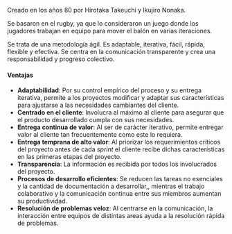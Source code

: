 Creado en los años 80 por Hirotaka Takeuchi y Ikujiro Nonaka.

Se basaron en el rugby, ya que lo consideraron un juego donde los jugadores trabajan en equipo para mover el balón en varias iteraciones.

Se trata de una metodología ágil. Es adaptable, iterativa, fácil, rápida, flexible y efectiva. Se centra en la comunicación transparente y crea una responsabilidad y progreso colectivo.
#### Ventajas

- **Adaptabilidad**: Por su control empírico del proceso y su entrega iterativa, permite a los proyectos modificar y adaptar sus características para ajustarse a las necesidades cambiantes del cliente.
- **Centrado en el cliente**: Involucra al máximo al cliente para asegurar que el producto desarrollado cumpla con sus necesidades.
- **Entrega continua de valor**: Al ser de carácter iterativo, permite entregar valor al cliente tan frecuentemente como este lo requiera.
- **Entrega temprana de alto valor**: Al priorizar los requerimientos críticos del proyecto antes de cada *sprint* el cliente recibe dichas características en las primeras etapas del proyecto.
- **Transparencia**: La información es recibida por todos los involucrados del proyecto.
- **Procesos de desarrollo eficientes**: Se reducen las tareas no esenciales y la cantidad de documentación a desarrollar,, mientras el trabajo colaborativo y la comunicación continua entre sus miembros aumentan su productividad.
- **Resolución de problemas veloz**: Al centrarse en la comunicación, la interacción entre equipos de distintas areas ayuda a la resolución rápida de problemas.